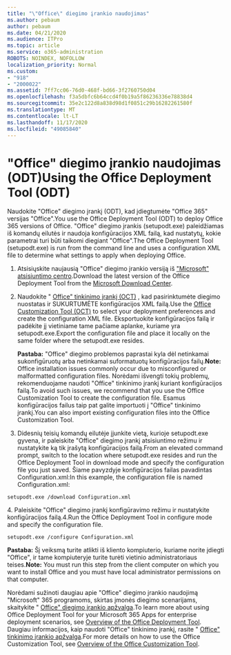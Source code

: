 ```yaml
---
title: "\"Office\" diegimo įrankio naudojimas"
ms.author: pebaum
author: pebaum
ms.date: 04/21/2020
ms.audience: ITPro
ms.topic: article
ms.service: o365-administration
ROBOTS: NOINDEX, NOFOLLOW
localization_priority: Normal
ms.custom:
- "918"
- "2000022"
ms.assetid: 7ff7cc06-76d0-468f-bd66-3f2760750d04
ms.openlocfilehash: f3a5dbfc6b64ccd4f0b19a5f86236336e78838d4
ms.sourcegitcommit: 35e2c122d8a838d98d1f0851c29b16282261580f
ms.translationtype: MT
ms.contentlocale: lt-LT
ms.lasthandoff: 11/17/2020
ms.locfileid: "49085840"
---
```

# <a name="using-the-office-deployment-tool-odt"></a><span data-ttu-id="ca0f7-102">"Office" diegimo įrankio naudojimas (ODT)</span><span class="sxs-lookup"><span data-stu-id="ca0f7-102">Using the Office Deployment Tool (ODT)</span></span>

<span data-ttu-id="ca0f7-103">Naudokite "Office" diegimo įrankį (ODT), kad įdiegtumėte "Office 365" versijas "Office".</span><span class="sxs-lookup"><span data-stu-id="ca0f7-103">You use the Office Deployment Tool (ODT) to deploy Office 365 versions of Office.</span></span> <span data-ttu-id="ca0f7-104">"Office" diegimo įrankis (setupodt.exe) paleidžiamas iš komandų eilutės ir naudoja konfigūracijos XML failą, kad nustatytų, kokie parametrai turi būti taikomi diegiant "Office".</span><span class="sxs-lookup"><span data-stu-id="ca0f7-104">The Office Deployment Tool (setupodt.exe) is run from the command line and uses a configuration XML file to determine what settings to apply when deploying Office.</span></span>
  
1. <span data-ttu-id="ca0f7-105">Atsisiųskite naujausią "Office" diegimo įrankio versiją iš ["Microsoft" atsisiuntimo centro](https://go.microsoft.com/fwlink/p/?LinkID=626065).</span><span class="sxs-lookup"><span data-stu-id="ca0f7-105">Download the latest version of the Office Deployment Tool from the [Microsoft Download Center](https://go.microsoft.com/fwlink/p/?LinkID=626065).</span></span>

2. <span data-ttu-id="ca0f7-106">Naudokite " [Office" tinkinimo įrankį (OCT)](https://config.office.com) , kad pasirinktumėte diegimo nuostatas ir SUKURTUMĖTE konfigūracijos XML failą.</span><span class="sxs-lookup"><span data-stu-id="ca0f7-106">Use the [Office Customization Tool (OCT)](https://config.office.com) to select your deployment preferences and create the configuration XML file.</span></span> <span data-ttu-id="ca0f7-107">Eksportuokite konfigūracijos failą ir padėkite jį vietiniame tame pačiame aplanke, kuriame yra setupodt.exe.</span><span class="sxs-lookup"><span data-stu-id="ca0f7-107">Export the configuration file and place it locally on the same folder where the setupodt.exe resides.</span></span>

    <span data-ttu-id="ca0f7-108">**Pastaba:** "Office" diegimo problemos paprastai kyla dėl netinkamai sukonfigūruotų arba netinkamai suformatuotų konfigūracijos failų.</span><span class="sxs-lookup"><span data-stu-id="ca0f7-108">**Note:** Office installation issues commonly occur due to misconfigured or malformatted configuration files.</span></span> <span data-ttu-id="ca0f7-109">Norėdami išvengti tokių problemų, rekomenduojame naudoti "Office" tinkinimo įrankį kuriant konfigūracijos failą.</span><span class="sxs-lookup"><span data-stu-id="ca0f7-109">To avoid such issues, we recommend that you use the Office Customization Tool to create the configuration file.</span></span> <span data-ttu-id="ca0f7-110">Esamus konfigūracijos failus taip pat galite importuoti į "Office" tinkinimo įrankį.</span><span class="sxs-lookup"><span data-stu-id="ca0f7-110">You can also import existing configuration files into the Office Customization Tool.</span></span>

3. <span data-ttu-id="ca0f7-111">Didesnių teisių komandų eilutėje įjunkite vietą, kurioje setupodt.exe gyvena, ir paleiskite "Office" diegimo įrankį atsisiuntimo režimu ir nustatykite ką tik įrašytą konfigūracijos failą.</span><span class="sxs-lookup"><span data-stu-id="ca0f7-111">From an elevated command prompt, switch to the location where setupodt.exe resides and run the Office Deployment Tool in download mode and specify the configuration file you just saved.</span></span> <span data-ttu-id="ca0f7-112">Šiame pavyzdyje konfigūracijos failas pavadintas Configuration.xml:</span><span class="sxs-lookup"><span data-stu-id="ca0f7-112">In this example, the configuration file is named Configuration.xml:</span></span>

```setupodt.exe /download Configuration.xml```

<span data-ttu-id="ca0f7-113">4. Paleiskite "Office" diegimo įrankį konfigūravimo režimu ir nustatykite konfigūracijos failą.</span><span class="sxs-lookup"><span data-stu-id="ca0f7-113">4.Run the Office Deployment Tool in configure mode and specify the configuration file.</span></span>

```setupodt.exe /configure Configuration.xml```

<span data-ttu-id="ca0f7-114">**Pastaba:** Šį veiksmą turite atlikti iš kliento kompiuterio, kuriame norite įdiegti "Office", ir tame kompiuteryje turite turėti vietinio administratoriaus teises.</span><span class="sxs-lookup"><span data-stu-id="ca0f7-114">**Note:** You must run this step from the client computer on which you want to install Office and you must have local administrator permissions on that computer.</span></span>

<span data-ttu-id="ca0f7-115">Norėdami sužinoti daugiau apie "Office" diegimo įrankio naudojimą "Microsoft" 365 programoms, skirtas įmonės diegimo scenarijams, skaitykite " [Office" diegimo įrankio apžvalga](https://docs.microsoft.com/deployoffice/overview-office-deployment-tool).</span><span class="sxs-lookup"><span data-stu-id="ca0f7-115">To learn more about using Office Deployment Tool for your Microsoft 365 Apps for enterprise deployment scenarios, see [Overview of the Office Deployment Tool](https://docs.microsoft.com/deployoffice/overview-office-deployment-tool).</span></span> <span data-ttu-id="ca0f7-116">Daugiau informacijos, kaip naudoti "Office" tinkinimo įrankį, rasite " [Office" tinkinimo įrankio apžvalga](https://docs.microsoft.com/DeployOffice/overview-of-the-office-customization-tool-for-click-to-run).</span><span class="sxs-lookup"><span data-stu-id="ca0f7-116">For more details on how to use the Office Customization Tool, see [Overview of the Office Customization Tool](https://docs.microsoft.com/DeployOffice/overview-of-the-office-customization-tool-for-click-to-run).</span></span>
